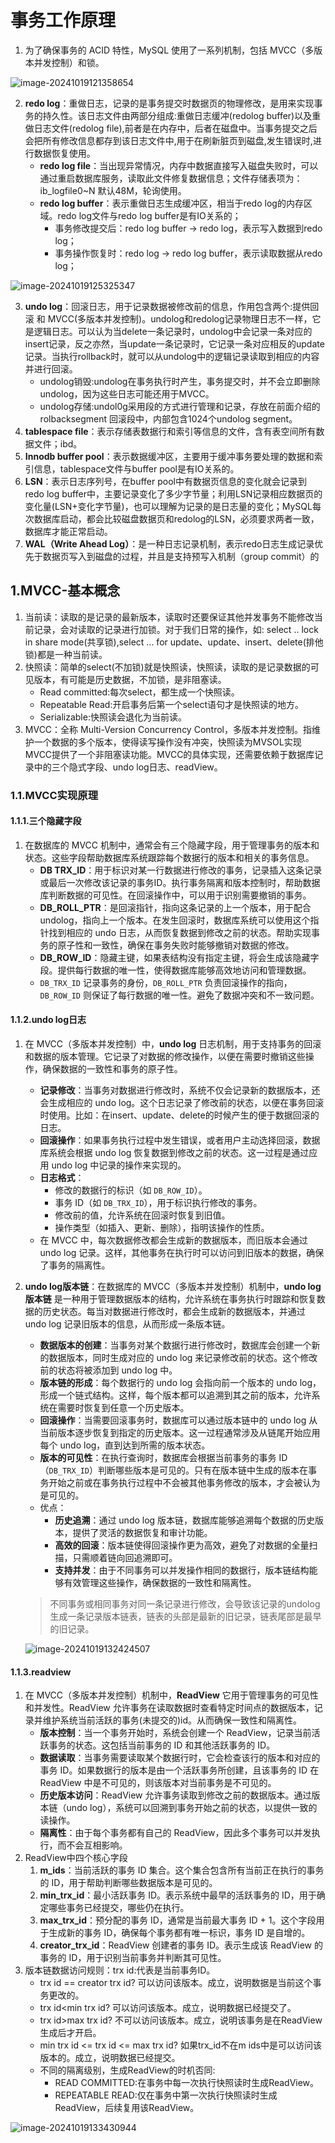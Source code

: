 # 事务工作原理

1. 为了确保事务的 ACID 特性，MySQL 使用了一系列机制，包括 MVCC（多版本并发控制）和锁。

![image-20241019121358654](./000.picture/image-20241019121358654.png)

2. **redo log**：重做日志，记录的是事务提交时数据页的物理修改，是用来实现事务的持久性。该日志文件由两部分组成:重做日志缓冲(redolog buffer)以及重做日志文件(redolog file),前者是在内存中，后者在磁盘中。当事务提交之后会把所有修改信息都存到该日志文件中,用于在刷新脏页到磁盘,发生错误时,进行数据恢复使用。
   - **redo log file**：当出现异常情况，内存中数据直接写入磁盘失败时，可以通过重启数据库服务，读取此文件修复数据信息；文件存储表项为：ib_logfile0~N    默认48M，轮询使用。
   - **redo log buffer**：表示重做日志生成缓冲区，相当于redo log的内存区域。redo log文件与redo log buffer是有IO关系的；
     - 事务修改提交后：redo log buffer -> redo log，表示写入数据到redo log；
     - 事务操作恢复时：redo log -> redo log buffer，表示读取数据从redo log；

![image-20241019125325347](./000.picture/image-20241019125325347.png)

3. **undo log**：回滚日志，用于记录数据被修改前的信息，作用包含两个:提供回滚 和 MVCC(多版本并发控制)。undolog和redolog记录物理日志不一样，它是逻辑日志。可以认为当delete一条记录时，undolog中会记录一条对应的insert记录，反之亦然，当update一条记录时，它记录一条对应相反的update记录。当执行rollback时，就可以从undolog中的逻辑记录读取到相应的内容并进行回滚。
   - undolog销毁:undolog在事务执行时产生，事务提交时，并不会立即删除undolog，因为这些日志可能还用于MVCC。
   - undolog存储:undol0g采用段的方式进行管理和记录，存放在前面介绍的rolbacksegment 回滚段中，内部包含1024个undolog  segment。
4. **tablespace file**：表示存储表数据行和索引等信息的文件，含有表空间所有数据文件；ibd。
5. **Innodb buffer pool**：表示数据缓冲区，主要用于缓冲事务要处理的数据和索引信息，tablespace文件与buffer pool是有IO关系的。
6. **LSN**：表示日志序列号，在buffer pool中有数据页信息的变化就会记录到redo log buffer中，主要记录变化了多少字节量；利用LSN记录相应数据页的变化量(LSN+变化字节量)，也可以理解为记录的是日志量的变化；MySQL每次数据库启动，都会比较磁盘数据页和redolog的LSN，必须要求两者一致，数据库才能正常启动。
7. **WAL（Write Ahead Log）**：是一种日志记录机制，表示redo日志生成记录优先于数据页写入到磁盘的过程，并且是支持预写入机制（group commit）的

## 1.MVCC-基本概念

1. 当前读：读取的是记录的最新版本，读取时还要保证其他并发事务不能修改当前记录，会对读取的记录进行加锁。对于我们日常的操作，如: select .. lock in share mode(共享锁),select ... for update、update、insert、delete(排他锁)都是一种当前读。
2. 快照读：简单的select(不加锁)就是快照读，快照读，读取的是记录数据的可见版本，有可能是历史数据，不加锁，是非阻塞读。
   - Read committed:每次select，都生成一个快照读。
   - Repeatable Read:开启事务后第一个select语句才是快照读的地方。
   - Serializable:快照读会退化为当前读。
3. MVCC：全称 Multi-Version Concurrency Control，多版本并发控制。指维护一个数据的多个版本，使得读写操作没有冲突，快照读为MVSOL实现MVCC提供了一个非阻塞读功能。MVCC的具体实现，还需要依赖于数据库记录中的三个隐式字段、undo log日志、readView。

### 1.1.MVCC实现原理

#### 1.1.1.三个隐藏字段

1. 在数据库的 MVCC 机制中，通常会有三个隐藏字段，用于管理事务的版本和状态。这些字段帮助数据库系统跟踪每个数据行的版本和相关的事务信息。
   - **DB TRX_ID**：用于标识对某一行数据进行修改的事务，记录插入这条记录或最后一次修改该记录的事务ID。执行事务隔离和版本控制时，帮助数据库判断数据的可见性。在回滚操作中，可以用于识别需要撤销的事务。
   - **DB_ROLL_PTR**：是回滚指针，指向这条记录的上一个版本，用于配合undolog，指向上一个版本。在发生回滚时，数据库系统可以使用这个指针找到相应的 undo 日志，从而恢复数据到修改之前的状态。帮助实现事务的原子性和一致性，确保在事务失败时能够撤销对数据的修改。
   - **DB_ROW_ID**：隐藏主键，如果表结构没有指定主键，将会生成该隐藏字段。提供每行数据的唯一性，使得数据库能够高效地访问和管理数据。
   - `DB_TRX_ID` 记录事务的身份，`DB_ROLL_PTR` 负责回滚操作的指向，`DB_ROW_ID` 则保证了每行数据的唯一性。避免了数据冲突和不一致问题。

#### 1.1.2.undo log日志

1. 在 MVCC（多版本并发控制）中，**undo log** 日志机制，用于支持事务的回滚和数据的版本管理。它记录了对数据的修改操作，以便在需要时撤销这些操作，确保数据的一致性和事务的原子性。

   - **记录修改**：当事务对数据进行修改时，系统不仅会记录新的数据版本，还会生成相应的 undo log。这个日志记录了修改前的状态，以便在事务回滚时使用。比如：在insert、update、delete的时候产生的便于数据回滚的日志。
   - **回滚操作**：如果事务执行过程中发生错误，或者用户主动选择回滚，数据库系统会根据 undo log 恢复数据到修改之前的状态。这一过程是通过应用 undo log 中记录的操作来实现的。
   - **日志格式**：
     - 修改的数据行的标识（如 `DB_ROW_ID`）。
     - 事务 ID（如 `DB_TRX_ID`），用于标识执行修改的事务。
     - 修改前的值，允许系统在回滚时恢复到旧值。
     - 操作类型（如插入、更新、删除），指明该操作的性质。
   - 在 MVCC 中，每次数据修改都会生成新的数据版本，而旧版本会通过 undo log 记录。这样，其他事务在执行时可以访问到旧版本的数据，确保了事务的隔离性。

2. **undo log版本链**：在数据库的 MVCC（多版本并发控制）机制中，**undo log 版本链** 是一种用于管理数据版本的结构，允许系统在事务执行时跟踪和恢复数据的历史状态。每当对数据进行修改时，都会生成新的数据版本，并通过 undo log 记录旧版本的信息，从而形成一条版本链。

   - **数据版本的创建**：当事务对某个数据行进行修改时，数据库会创建一个新的数据版本，同时生成对应的 undo log 来记录修改前的状态。这个修改前的状态将被添加到 undo log 中。
   - **版本链的形成**：每个数据行的 undo log 会指向前一个版本的 undo log，形成一个链式结构。这样，每个版本都可以追溯到其之前的版本，允许系统在需要时恢复到任意一个历史版本。
   - **回滚操作**：当需要回滚事务时，数据库可以通过版本链中的 undo log 从当前版本逐步恢复到指定的历史版本。这一过程通常涉及从链尾开始应用每个 undo log，直到达到所需的版本状态。
   - **版本的可见性**：在执行查询时，数据库会根据当前事务的事务 ID（`DB_TRX_ID`）判断哪些版本是可见的。只有在版本链中生成的版本在事务开始之前或在事务执行过程中不会被其他事务修改的版本，才会被认为是可见的。
   - 优点：
     - **历史追溯**：通过 undo log 版本链，数据库能够追溯每个数据的历史版本，提供了灵活的数据恢复和审计功能。
     - **高效的回滚**：版本链使得回滚操作更为高效，避免了对数据的全量扫描，只需顺着链向回追溯即可。
     - **支持并发**：由于不同事务可以并发操作相同的数据行，版本链结构能够有效管理这些操作，确保数据的一致性和隔离性。

   >不同事务或相同事务对同一条记录进行修改，会导致该记录的undolog生成一条记录版本链表，链表的头部是最新的旧记录，链表尾部是最早的旧记录。

   ![image-20241019132424507](./000.picture/image-20241019132424507.png)

#### 1.1.3.readview

1. 在 MVCC（多版本并发控制）机制中，**ReadView** 它用于管理事务的可见性和并发性。ReadView 允许事务在读取数据时查看特定时间点的数据版本，记录并维护系统当前活跃的事务(未提交的)id。从而确保一致性和隔离性。
   - **版本控制**：当一个事务开始时，系统会创建一个 ReadView，记录当前活跃事务的状态。这包括当前事务的 ID 和其他活跃事务的 ID。
   - **数据读取**：当事务需要读取某个数据行时，它会检查该行的版本和对应的事务 ID。如果数据行的版本是由一个活跃事务所创建，且该事务的 ID 在 ReadView 中是不可见的，则该版本对当前事务是不可见的。
   - **历史版本访问**：ReadView 允许事务读取到修改之前的数据版本。通过版本链（undo log），系统可以回溯到事务开始之前的状态，以提供一致的读操作。
   - **隔离性**：由于每个事务都有自己的 ReadView，因此多个事务可以并发执行，而不会互相影响。
2. ReadView中四个核心字段
   1. **m_ids**：当前活跃的事务 ID 集合。这个集合包含所有当前正在执行的事务的 ID，用于帮助判断哪些数据版本是可见的。
   2. **min_trx_id**：最小活跃事务 ID。表示系统中最早的活跃事务的 ID，用于确定哪些事务已经提交，哪些仍在执行。
   3. **max_trx_id**：预分配的事务 ID，通常是当前最大事务 ID + 1。这个字段用于生成新的事务 ID，确保每个事务都有唯一标识，事务 ID 是自增的。
   4. **creator_trx_id**：ReadView 创建者的事务 ID。表示生成该 ReadView 的事务的 ID，用于识别当前事务并判断其可见性。
3. 版本链数据访问规则：trx id:代表是当前事务ID。
   - trx id == creator trx id? 可以访问该版本。成立，说明数据是当前这个事务更改的。
   - trx id<min trx id? 可以访问该版本。成立，说明数据已经提交了。
   - trx id>max trx id? 不可以访问该版本。成立，说明该事务是在ReadView生成后才开启。
   - min trx id <= trx id <= max trx id? 如果trx_id不在m ids中是可以访问该版本的。成立，说明数据已经提交。
   - 不同的隔离级别，生成ReadView的时机否同:
     - READ COMMITTED:在事务中每一次执行快照读时生成ReadView。
     - REPEATABLE READ:仅在事务中第一次执行快照读时生成ReadView，后续复用该ReadView。

![image-20241019133430944](./000.picture/image-20241019133430944.png)





